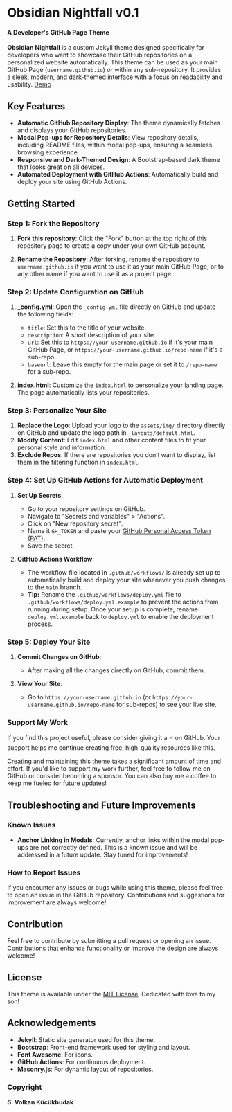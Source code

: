 
# Obsidian Nightfall v0.1
#### A Developer's GitHub Page Theme

**Obsidian Nightfall** is a custom Jekyll theme designed specifically for developers who want to showcase their GitHub repositories on a personalized website automatically. This theme can be used as your main GitHub Page (`username.github.io`) or within any sub-repository. It provides a sleek, modern, and dark-themed interface with a focus on readability and usability. [Demo](https://volkansah.github.io/Obsidian-Nightfall/)

## Key Features

- **Automatic GitHub Repository Display**: The theme dynamically fetches and displays your GitHub repositories.
- **Modal Pop-ups for Repository Details**: View repository details, including README files, within modal pop-ups, ensuring a seamless browsing experience.
- **Responsive and Dark-Themed Design**: A Bootstrap-based dark theme that looks great on all devices.
- **Automated Deployment with GitHub Actions**: Automatically build and deploy your site using GitHub Actions.

## Getting Started

### Step 1: Fork the Repository

1. **Fork this repository**: Click the "Fork" button at the top right of this repository page to create a copy under your own GitHub account.

2. **Rename the Repository**: After forking, rename the repository to `username.github.io` if you want to use it as your main GitHub Page, or to any other name if you want to use it as a project page.

### Step 2: Update Configuration on GitHub

1. **_config.yml**: Open the `_config.yml` file directly on GitHub and update the following fields:
   - `title`: Set this to the title of your website.
   - `description`: A short description of your site.
   - `url`: Set this to `https://your-username.github.io` if it's your main GitHub Page, or `https://your-username.github.io/repo-name` if it's a sub-repo.
   - `baseurl`: Leave this empty for the main page or set it to `/repo-name` for a sub-repo.

2. **index.html**: Customize the `index.html` to personalize your landing page. The page automatically lists your repositories.

### Step 3: Personalize Your Site

1. **Replace the Logo**: Upload your logo to the `assets/img/` directory directly on GitHub and update the logo path in `_layouts/default.html`.
2. **Modify Content**: Edit `index.html` and other content files to fit your personal style and information.
3. **Exclude Repos**: If there are repositories you don’t want to display, list them in the filtering function in `index.html`.

### Step 4: Set Up GitHub Actions for Automatic Deployment

1. **Set Up Secrets**:
   - Go to your repository settings on GitHub.
   - Navigate to "Secrets and variables" > "Actions".
   - Click on "New repository secret".
   - Name it `GH_TOKEN` and paste your [GitHub Personal Access Token (PAT)](https://github.com/settings/tokens).
   - Save the secret.

2. **GitHub Actions Workflow**:
   - The workflow file located in `.github/workflows/` is already set up to automatically build and deploy your site whenever you push changes to the `main` branch.
   - **Tip:** Rename the `.github/workflows/deploy.yml` file to `.github/workflows/deploy.yml.example` to prevent the actions from running during setup. Once your setup is complete, rename `deploy.yml.example` back to `deploy.yml` to enable the deployment process.


### Step 5: Deploy Your Site

1. **Commit Changes on GitHub**:
   - After making all the changes directly on GitHub, commit them.

2. **View Your Site**:
   - Go to `https://your-username.github.io` (or `https://your-username.github.io/repo-name` for sub-repos) to see your live site.

### Support My Work

If you find this project useful, please consider giving it a :star: on GitHub. Your support helps me continue creating free, high-quality resources like this.

Creating and maintaining this theme takes a significant amount of time and effort. If you'd like to support my work further, feel free to follow me on GitHub or consider becoming a sponsor. You can also buy me a coffee to keep me fueled for future updates!

## Troubleshooting and Future Improvements

### Known Issues

- **Anchor Linking in Modals**: Currently, anchor links within the modal pop-ups are not correctly defined. This is a known issue and will be addressed in a future update. Stay tuned for improvements!

### How to Report Issues

If you encounter any issues or bugs while using this theme, please feel free to open an issue in the GitHub repository. Contributions and suggestions for improvement are always welcome!

## Contribution

Feel free to contribute by submitting a pull request or opening an issue. Contributions that enhance functionality or improve the design are always welcome!

## License

This theme is available under the [MIT License](LICENSE). Dedicated with love to my son!

## Acknowledgements

- **Jekyll**: Static site generator used for this theme.
- **Bootstrap**: Front-end framework used for styling and layout.
- **Font Awesome**: For icons.
- **GitHub Actions**: For continuous deployment.
- **Masonry.js**: For dynamic layout of repositories.

### Copyright 
**S. Volkan Kücükbudak**
